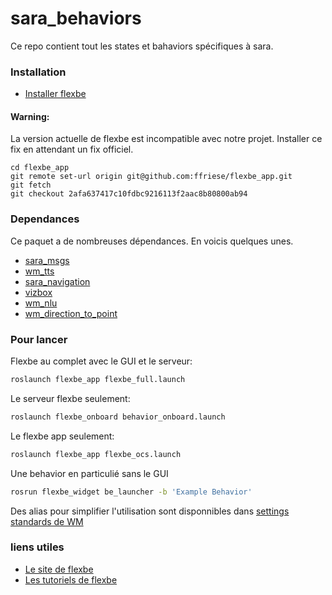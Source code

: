 # sara_behaviors
Ce repo contient tout les states et bahaviors spécifiques à sara.

### Installation
- [Installer flexbe](http://philserver.bplaced.net/fbe/download.php)
#### Warning:
La version actuelle de flexbe est incompatible avec notre projet. Installer ce fix en attendant un fix officiel.
```
cd flexbe_app
git remote set-url origin git@github.com:ffriese/flexbe_app.git
git fetch
git checkout 2afa637417c10fdbc9216113f2aac8b80800ab94
```

### Dependances
Ce paquet a de nombreuses dépendances. En voicis quelques unes.
- [sara_msgs](https://github.com/WalkingMachine/sara_msgs)
- [wm_tts](https://github.com/WalkingMachine/wm_tts)
- [sara_navigation](https://github.com/WalkingMachine/sara_navigation)
- [vizbox](https://github.com/WalkingMachine/vizbox)
- [wm_nlu](https://github.com/WalkingMachine/wm_nlu)
- [wm_direction_to_point](https://github.com/WalkingMachine/wm_direction_to_point)

### Pour lancer
Flexbe au complet avec le GUI et le serveur:
```sh
roslaunch flexbe_app flexbe_full.launch
```
Le serveur flexbe seulement:
```sh
roslaunch flexbe_onboard behavior_onboard.launch
```
Le flexbe app seulement:
```sh
roslaunch flexbe_app flexbe_ocs.launch
```
Une behavior en particulié sans le GUI
```sh
rosrun flexbe_widget be_launcher -b 'Example Behavior'
```
Des alias pour simplifier l'utilisation sont disponnibles dans [settings standards de WM](https://github.com/WalkingMachine/settings)

### liens utiles
- [Le site de flexbe](http://philserver.bplaced.net/fbe/index.php)
- [Les tutoriels de flexbe](http://wiki.ros.org/flexbe/Tutorials)
